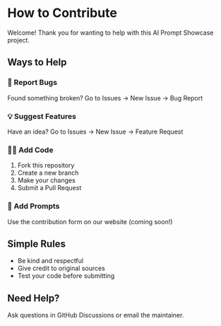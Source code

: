 # How to Contribute

Welcome! Thank you for wanting to help with this AI Prompt Showcase project.

## Ways to Help

### 🐛 Report Bugs
Found something broken? Go to Issues → New Issue → Bug Report

### 💡 Suggest Features
Have an idea? Go to Issues → New Issue → Feature Request

### 👩‍💻 Add Code
1. Fork this repository
2. Create a new branch
3. Make your changes
4. Submit a Pull Request

### 📝 Add Prompts
Use the contribution form on our website (coming soon!)

## Simple Rules
- Be kind and respectful
- Give credit to original sources
- Test your code before submitting

## Need Help?
Ask questions in GitHub Discussions or email the maintainer.